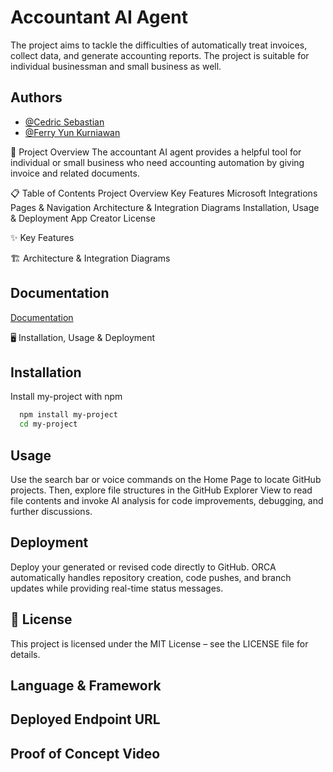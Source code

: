 # Accountant AI Agent

The project aims to tackle the difficulties of automatically treat invoices, collect data, and generate accounting reports. The project is suitable for individual businessman and small business as well.

## Authors

- [@Cedric Sebastian](https://github.com/Cedsbstn)
- [@Ferry Yun Kurniawan](https://github.com/ferryu46)

🚀 Project Overview
The accountant AI agent provides a helpful tool for individual or small business who need accounting automation by giving invoice and related documents.

📋 Table of Contents
Project Overview
Key Features
Microsoft Integrations
Pages & Navigation
Architecture & Integration Diagrams
Installation, Usage & Deployment
App Creator
License

✨ Key Features

🏗️ Architecture & Integration Diagrams

## Documentation

[Documentation](https://linktodocumentation)

🖥️ Installation, Usage & Deployment

## Installation

Install my-project with npm

```bash
  npm install my-project
  cd my-project
```

## Usage

Use the search bar or voice commands on the Home Page to locate GitHub projects. Then, explore file structures in the GitHub Explorer View to read file contents and invoke AI analysis for code improvements, debugging, and further discussions.

## Deployment

Deploy your generated or revised code directly to GitHub. ORCA automatically handles repository creation, code pushes, and branch updates while providing real-time status messages.

## 📄 License

This project is licensed under the MIT License – see the LICENSE file for details.

## Language & Framework

## Deployed Endpoint URL

## Proof of Concept Video
